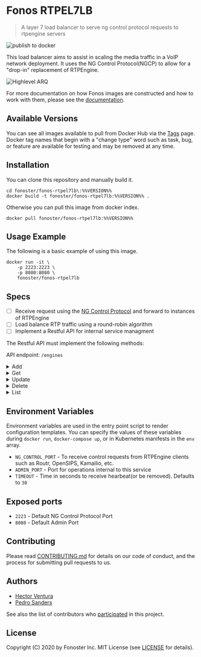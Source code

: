 # Fonos RTPEL7LB

> A layer 7 load balancer to serve ng control protocol requests to rtpengine servers

![publish to docker](https://github.com/fonoster/fonos-rtpel7lb/workflows/publish%20to%20docker%20hub/badge.svg)

This load balancer aims to assist in scaling the media traffic in a VoIP network deployment. It uses the NG Control Protocol(NGCP) to allow for a "drop-in" replacement of RTPEngine.

![Highlevel ARQ](https://raw.githubusercontent.com/fonoster/fonos-rtpel7lb/main/diagram.png "RTPEL7LB, high-level diagram")

For more documentation on how Fonos images are constructed and how to work with them, please see the [documentation](https://github.com/fonoster/fonos).

## Available Versions

You can see all images available to pull from Docker Hub via the [Tags](https://hub.docker.com/repository/registry-1.docker.io/fonoster/fonos-rtpel7lb/tags?page=1) page. Docker tag names that begin with a "change type" word such as task, bug, or feature are available for testing and may be removed at any time.

## Installation

You can clone this repository and manually build it.

```
cd fonoster/fonos-rtpel7lb\:%%VERSION%%
docker build -t fonoster/fonos-rtpel7lb:%%VERSION%% .
```

Otherwise you can pull this image from docker index.

```
docker pull fonoster/fonos-rtpel7lb:%%VERSION%%
```

## Usage Example

The following is a basic example of using this image.

```
docker run -it \
    -p 2223:2223 \
    -p 8080:8080 \
    fonoster/fonos-rtpel7lb
```

## Specs

- [ ] Receive request using the [NG Control Protocol](https://github.com/sipwise/rtpengine#the-ng-control-protocol) and forward to instances of RTPEngine 
- [ ] Load balance RTP traffic using a round-robin algorithm 
- [ ] Implement a Restful API for internal service managment

The Restful API must implement the following methods:

API endpoint: `/engines`

<details><summary>Add</summary>

<br>Adds a new RTPEngine.</br>

**Method**

`POST`

**Parameters**

Do not supply any parameter to this method.

**Request body**

In the body you must include at a minimal a `hostAddress.` If no `id` is provided the service will generate one.

**Response**

If successful this method adds a new RTPEngine to its list.

**Sample Call**

```json
POST /engines
{
  "id": "rtpengine01",
  "hostAddress": "10.22.2.89"
}

HTTP/1.1 201 Created
{
  "status": "201",
  "message": "Added",
  "data": "rtpengine01"
}
```
</details>

<details><summary>Get</summary>

<br>This method returns an RTPEngine by ID.</br>

**Method**

`GET`

**Parameters**

| Parameter Name | Type   | Value | Description
| ---  | :--------- |  :--------- |  :--------- |
| id |  path | string | Engine identifier |

**Request body**

Do not supply a request body with this method.

**Response**

If successful this method returns a single RTPEngine.

**Sample Call**

```json
GET /engines/{id}
{

}

HTTP/1.1 200 OK
{
   "status":"200",
   "message":"Successful request",
   "data":{
     "id":"rtpengine01",
     "hostAddress":"10.22.2.88",
     "status":"Active",
     "updateTime":"1605052750"
   }
}
```
</details>

<details><summary>Update</summary>

<br>Updates an existing RTPEngine.</br>

**Method**

`PUT`

**Parameters**

This method does not receive any parameters.

**Request body**

An empty body will cause the server to refresh the `timeUpdate`. 

> You might also Ppass the `status`. The allowed parameters are `Active` and `Suspended.`

**Response**

If successful this method updates an existing RTPEngine.

**Sample Call**

```json
PUT /engines/{id}
{
}

HTTP/1.1 200 OK
{
  "status": "200",
  "message": "Successful request"
}
```
</details>

<details><summary>Delete</summary>
    
<br>Removes an RTPEngine by ID.</br>

**Method**

`DELETE`

**Parameters**

| Parameter Name | Type   | Value | Description
| ---  | :--------- |  :--------- |  :--------- |
| id |  path | string | Engine indentifier |

**Request body**

Do not supply a request body with this method.

**Response**

If successful this method removes the RTPEngine.

**Sample Call**

```json
DELETE /engines/rtpengine01
{

}

HTTP/1.1 200 OK
{
  "status": "200",
  "message": "Successful request"
}
```
</details>

<details><summary>List</summary>

<br>This method returns a list of available RTPEngines.</br>

**Method**

`GET`

**Parameters**

Do not supply any parameter to this method.

**Request body**

Do not supply a request body with this method.

**Response**

If successful this method returns a list with all available RTPEngines.

**Sample Call**

```json
GET /engines
{

}

HTTP/1.1 200 OK
{
   "status":"200",
   "message":"Successful request",
   "data":[
      {
         "id":"rtpengine01",
         "hostAddress":"10.22.2.88",
         "status":"Active",
         "updateTime":"1605052750"
      },
      {
         "id":"rtpengine02",
         "hostAddress":"10.22.2.89",
         "status":"Suspended",
         "updateTime":"1605056750"
      }
   ]
}
```
</details>


## Environment Variables

Environment variables are used in the entry point script to render configuration templates. You can specify the values of these variables during `docker run`, `docker-compose up`, or in Kubernetes manifests in the `env` array.

- `NG_CONTROL_PORT` - To receive control requests from RTPEngine clients such as Routr, OpenSIPS, Kamailio, etc.
- `ADMIN_PORT` - Port for operations internal to this service 
- `TIMEOUT` - Time in seconds to receive hearbeat(or be removed). Defaults to `30`

## Exposed ports

- `2223` - Default NG Control Protocol Port
- `8080` - Default Admin Port

## Contributing

Please read [CONTRIBUTING.md](https://github.com/fonoster/fonos/blob/master/CONTRIBUTING.md) for details on our code of conduct, and the process for submitting pull requests to us.

## Authors

- [Hector Ventura](https://github.com/hectorvent)
- [Pedro Sanders](https://github.com/psanders)

See also the list of contributors who [participated](https://github.com/fonoster/rtpel7lb/contributors) in this project.

## License

Copyright (C) 2020 by Fonoster Inc. MIT License (see [LICENSE](https://github.com/fonoster/fonos/blob/master/LICENSE) for details).
